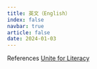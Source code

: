 ```yaml
---
title: 英文（English）
index: false
navbar: true
article: false
date: 2024-01-03
---
```


References
[Unite for Literacy](https://www.uniteforliteracy.com/)